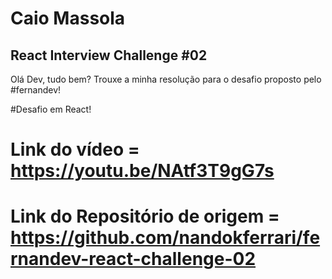 # Caio Massola

## React Interview Challenge #02

Olá Dev, tudo bem? Trouxe a minha resolução para o desafio proposto pelo 
#fernandev!

#Desafio em React!

# Link do vídeo = https://youtu.be/NAtf3T9gG7s
# Link do Repositório de origem = https://github.com/nandokferrari/fernandev-react-challenge-02

